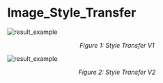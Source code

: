 # Image_Style_Transfer

![result_example](results/1.png)
<p align="center"><i>Figure 1: Style Transfer V1</i></p>

![result_example](results/2.png)
<p align="center"><i>Figure 2: Style Transfer V2</i></p>
